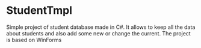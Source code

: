 # StudentTmpl
Simple project of student database made in C#. It allows to keep all the data about students and also add some new or change the current. The project is based on WinForms
